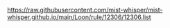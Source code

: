 https://raw.githubusercontent.com/mist-whisper/mist-whisper.github.io/main/Loon/rule/12306/12306.list
